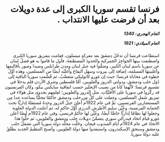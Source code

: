 <h1 dir="rtl">فرنسا تقسم سوريا الكبرى إلى عدة دويلات بعد أن فرضت عليها الانتداب  .</h1>

<h5 dir="rtl">العام الهجري:  1340

العام الميلادي: 1921

</h5>

<p dir="rtl">استطاعت فرنسا أن تدخُلَ دِمشقَ بعد معركةٍ ميسلون، فقامت بتمزيق سوريا الكبرى واصطنعت بينها الحواجِزَ الجمركية والحدودَ المصطنعةَ، فأول ما قاموا به هو فصلُ لبنان عن سوريا باسم لبنان الكبير، وضمُّوا فيه جبل لبنان ومدن طرابلس وصيدا وصور بأقاليمها وأغلبيتها المسلمة، إضافة إلى بيروت وسهل البقاع وأغلَبُه أيضًا من المسلمين، وهذه أوَّلُ خطوة في محاباة فرنسا؛ حيث إن غورو كاثوليكي متعصِّبٌ، ثم قُسِّمت سوريا الباقية إلى دُوَل حلب ودمشق، ودولتي الدروز والعلويين، أمَّا فلسطين وشرق الأردن فلم يدخلا في تقسيم فرنسا؛ لأنَّهما كانا من نصيب الإنجليز حسب اتفاقية سايكس بيكو، وكان الفرنسيون قد ركَّزوا في سوريا على الأقليَّاتِ، مثل الدروز والعلويين؛ لعِلمِهم بجدوى مثل هؤلاء في تمزيق شَملِ المسلمين، وجعلت على كلٍّ مِن حلب ودمشق حاكمًا محليًّا يساعده عددٌ مِن المستشارين الفرنسيين، ثمَّ في عام 1922م أُعلِنَ جبلُ الدروز وحدةً مُستقلةً إداريًّا تحت الحماية الفرنسية، وعُيِّن سليم الأطرش الدرزي أوَّلَ حاكمٍ له، ثم أعلنت الدولة العلوية وجعلوا لها نظامًا إداريًّا خاصًّا أيضًا، وعُيِّن لها حاكمٌ فرنسي، وفي عام 1922م أيضًا أعلن غورو قيامَ اتحاد فيدرالي سوري يتضمَّنُ دويلات حلب ودمشق والعلويين، ثم حلُّوا هذا الاتحادَ في عام 1924م أيامَ المندوب فيجان، وحَلَّت محلَّه دولة سوريا التي تشمَلُ حلب ودمشق وسنجق الإسكندرون، واستبعدوا منها دولةَ العلويين، وأصبح التنظيمُ الجديد يطلَقُ عليه دولةُ سوريا.</p></br>
